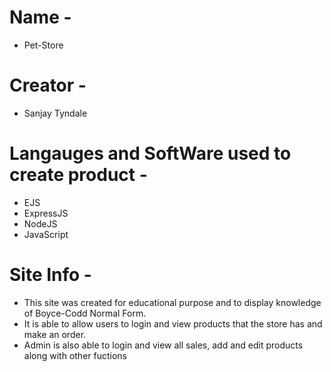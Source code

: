 # Name -
- Pet-Store 

# Creator -  
- Sanjay Tyndale

# Langauges and SoftWare used to create product -
- EJS
- ExpressJS
- NodeJS
- JavaScript

# Site Info - 
- This site was created for educational purpose and to display knowledge of Boyce-Codd Normal Form.
- It is able to allow users to login and view products that the store has and make an order.
- Admin is also able to login and view all sales, add and edit products along with other fuctions 
